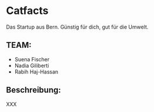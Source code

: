 # Catfacts
Das Startup aus Bern. Günstig für dich, gut für die Umwelt.

## TEAM:
- Suena Fischer
- Nadia Giliberti
- Rabih Haj-Hassan

## Beschreibung:
XXX